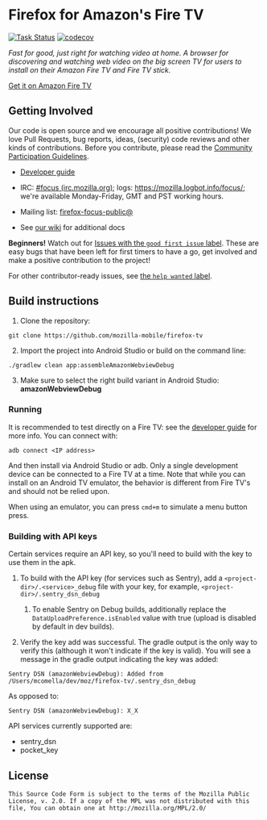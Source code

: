# Firefox for Amazon's Fire TV

[![Task Status](https://github.taskcluster.net/v1/repository/mozilla-mobile/firefox-tv/master/badge.svg)](https://github.taskcluster.net/v1/repository/mozilla-mobile/firefox-tv/master/latest)
[![codecov](https://codecov.io/gh/mozilla-mobile/firefox-tv/branch/master/graph/badge.svg)](https://codecov.io/gh/mozilla-mobile/firefox-tv) 

_Fast for good, just right for watching video at home. A browser for
discovering and watching web video on the big screen TV for users to install on
their Amazon Fire TV and Fire TV stick._

[Get it on Amazon Fire TV][amazon link]

## Getting Involved
Our code is open source and we encourage all positive contributions! We love Pull
Requests, bug reports, ideas, (security) code reviews and other kinds of contributions.
Before you contribute, please read the [Community Participation
Guidelines](https://www.mozilla.org/en-US/about/governance/policies/participation/).

* [Developer guide][dev guide]

* IRC: [#focus (irc.mozilla.org)](https://wiki.mozilla.org/IRC); logs:
https://mozilla.logbot.info/focus/; we're available Monday-Friday, GMT and PST
working hours.

* Mailing list:
[firefox-focus-public@](https://mail.mozilla.org/listinfo/firefox-focus-public)

* See [our wiki](https://github.com/mozilla-mobile/firefox-tv/wiki) for additional docs

**Beginners!** Watch out for [Issues with the `good first issue` label](https://github.com/mozilla-mobile/firefox-tv/labels/good%20first%20issue).
These are easy bugs that have been left for first timers to have a go, get involved and make a
positive contribution to the project!

For other contributor-ready issues, see [the `help wanted` label](https://github.com/mozilla-mobile/firefox-tv/labels/help%20wanted).

## Build instructions
1. Clone the repository:

  ```shell
  git clone https://github.com/mozilla-mobile/firefox-tv
  ```

2. Import the project into Android Studio or build on the command line:

  ```shell
  ./gradlew clean app:assembleAmazonWebviewDebug
  ```

3. Make sure to select the right build variant in Android Studio: **amazonWebviewDebug**

### Running
It is recommended to test directly on a Fire TV: see the [developer guide][dev guide] for more info.
You can connect with:
```shell
adb connect <IP address>
```

And then install via Android Studio or adb. Only a single development device
can be connected to a Fire TV at a time. Note that while you can install on an
Android TV emulator, the behavior is different from Fire TV's and should not be
relied upon.

When using an emulator, you can press `cmd+m` to simulate a menu button press.

### Building with API keys
Certain services require an API key, so you'll need to build with the key to use them in the apk.

1. To build with the API key (for services such as Sentry), add a `<project-dir>/.<service>_debug`
file with your key, for example, `<project-dir>/.sentry_dsn_debug`

    1. To enable Sentry on Debug builds, additionally replace the `DataUploadPreference.isEnabled`
value with true (upload is disabled by default in dev builds).

2. Verify the key add was successful. The gradle output is the only way to verify this (although
it won't indicate if the key is valid). You will see a message in the gradle output
indicating the key was added:

`Sentry DSN (amazonWebviewDebug): Added from /Users/mcomella/dev/moz/firefox-tv/.sentry_dsn_debug`

As opposed to:

`Sentry DSN (amazonWebviewDebug): X_X`

API services currently supported are:
* sentry_dsn
* pocket_key

## License

    This Source Code Form is subject to the terms of the Mozilla Public
    License, v. 2.0. If a copy of the MPL was not distributed with this
    file, You can obtain one at http://mozilla.org/MPL/2.0/

[amazon link]: https://www.amazon.com/dp/B078B5YMPD/ref=sr_1_1
[dev guide]: https://github.com/mozilla-mobile/firefox-tv/wiki/Developer-guide-and-differences-from-Android
